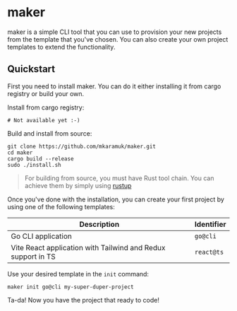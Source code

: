 # maker

maker is a simple CLI tool that you can use to provision your new projects from the template that you've chosen. You can also create your own project templates to extend the functionality.

## Quickstart

First you need to install maker. You can do it either installing it from cargo registry or build your own.

Install from cargo registry:

```shell
# Not available yet :-)
```

Build and install from source:

```shell
git clone https://github.com/mkaramuk/maker.git
cd maker
cargo build --release
sudo ./install.sh
```

> For building from source, you must have Rust tool chain. You can achieve them by simply using [rustup](https://rustup.rs/)

Once you've done with the installation, you can create your first project by using one of the following templates:

| Description                                                  | Identifier |
| ------------------------------------------------------------ | ---------- |
| Go CLI application                                           | `go@cli`   |
| Vite React application with Tailwind and Redux support in TS | `react@ts` |

Use your desired template in the `init` command:

```shell
maker init go@cli my-super-duper-project
```

Ta-da! Now you have the project that ready to code!
